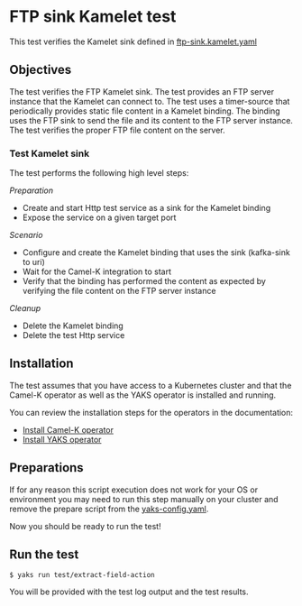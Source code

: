 # FTP sink Kamelet test

This test verifies the Kamelet sink defined in [ftp-sink.kamelet.yaml](../../ftp-sink.kamelet.yaml)

## Objectives

The test verifies the FTP Kamelet sink.
The test provides an FTP server instance that the Kamelet can connect to.
The test uses a timer-source that periodically provides static file content in a Kamelet binding.
The binding uses the FTP sink to send the file and its content to the FTP server instance.
The test verifies the proper FTP file content on the server.

### Test Kamelet sink

The test performs the following high level steps:

*Preparation*
- Create and start Http test service as a sink for the Kamelet binding
- Expose the service on a given target port

*Scenario*
- Configure and create the Kamelet binding that uses the sink (kafka-sink to uri)
- Wait for the Camel-K integration to start
- Verify that the binding has performed the content as expected by verifying the file content on the FTP server instance

*Cleanup*
- Delete the Kamelet binding
- Delete the test Http service

## Installation

The test assumes that you have access to a Kubernetes cluster and that the Camel-K operator as well as the YAKS operator is installed
and running.

You can review the installation steps for the operators in the documentation:

- [Install Camel-K operator](https://camel.apache.org/camel-k/latest/installation/installation.html)
- [Install YAKS operator](https://github.com/citrusframework/yaks#installation)

## Preparations

If for any reason this script execution does not work for your OS or environment you may need to run this step manually on your cluster and
remove the prepare script from the [yaks-config.yaml](yaks-config.yaml).

Now you should be ready to run the test!

## Run the test

```shell script
$ yaks run test/extract-field-action
```

You will be provided with the test log output and the test results.
